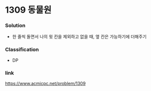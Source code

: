 # 1309 동물원

### Solution
* 한 줄씩 돌면서 나의 윗 칸을 제외하고 없을 때, 옆 칸은 가능하기에 더해주기

### Classification
* DP

### link
https://www.acmicpc.net/problem/1309